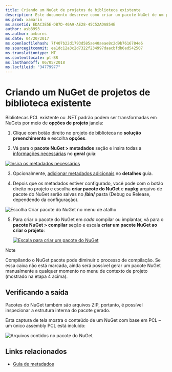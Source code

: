 ```yaml
---
title: Criando um NuGet de projetos de biblioteca existente
description: Este documento descreve como criar um pacote NuGet de um projeto de biblioteca existente, permitindo que o código ser compartilhado com outros desenvolvedores.
ms.prod: xamarin
ms.assetid: EDAC3E5E-DB7D-40A9-AE28-45C52ADA854E
author: asb3993
ms.author: amburns
ms.date: 04/20/2017
ms.openlocfilehash: 7f407b22d1793d585ae40aeae8c2d9b7616784e6
ms.sourcegitcommit: ea1dc12a3c2d7322f234997daacbfdb6ad542507
ms.translationtype: MT
ms.contentlocale: pt-BR
ms.lasthandoff: 06/05/2018
ms.locfileid: "34779977"
---
```

# <a name="creating-a-nuget-from-existing-library-projects"></a>Criando um NuGet de projetos de biblioteca existente

Bibliotecas PCL existente ou .NET padrão podem ser transformadas em NuGets por meio de **opções de projeto** janela:

1. Clique com botão direito no projeto de biblioteca no **solução preenchimento** e escolha **opções**.

2. Vá para o **pacote NuGet > metadados** seção e insira todas a [informações necessárias](~/cross-platform/app-fundamentals/nuget-multiplatform-libraries/metadata.md) no **geral** guia:

  [![](existing-library-images/existing-metadata-sml.png "Insira os metadados necessários")](existing-library-images/existing-metadata.png#lightbox)

3. Opcionalmente, [adicionar metadados adicionais](~/cross-platform/app-fundamentals/nuget-multiplatform-libraries/metadata.md) no **detalhes** guia.

4. Depois que os metadados estiver configurado, você pode com o botão direito no projeto e escolha **criar pacote do NuGet** e **nupkg** arquivo de pacote do NuGet serão salvas no **/bin/** pasta (Debug ou Release, dependendo da configuração).

  ![](existing-library-images/create-nuget-package.png "Escolha Criar pacote do NuGet no menu de atalho")

5. Para criar o pacote do NuGet em _cada_ compilar ou implantar, vá para o **pacote NuGet > compilar** seção e escala **criar um pacote NuGet ao criar o projeto**:

    [![](existing-library-images/existing-tickbox-sml.png "Escala para criar um pacote do NuGet")](existing-library-images/existing-tickbox.png#lightbox)

> [!NOTE]
> Compilando o NuGet pacote pode diminuir o processo de compilação. Se essa caixa não está marcada, ainda será possível gerar um pacote NuGet manualmente a qualquer momento no menu de contexto de projeto (mostrado na etapa 4 acima).

## <a name="verifying-the-output"></a>Verificando a saída

Pacotes do NuGet também são arquivos ZIP, portanto, é possível inspecionar a estrutura interna do pacote gerado.

Esta captura de tela mostra o conteúdo de um NuGet com base em PCL – um único assembly PCL está incluído:

![](existing-library-images/nuget-output.png "Arquivos contidos no pacote do NuGet")


## <a name="related-links"></a>Links relacionados

- [Guia de metadados](~/cross-platform/app-fundamentals/nuget-multiplatform-libraries/metadata.md)
